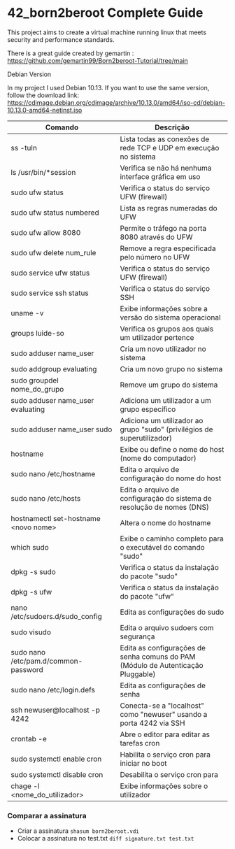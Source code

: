 # 42_born2beroot Complete Guide

This project aims to create a virtual machine running linux that meets security and performance standards.

There is a great guide created by gemartin : https://github.com/gemartin99/Born2beroot-Tutorial/tree/main

Debian Version

In my project I used Debian 10.13. If you want to use the same version, follow the download link: https://cdimage.debian.org/cdimage/archive/10.13.0/amd64/iso-cd/debian-10.13.0-amd64-netinst.iso


| Comando                               | Descrição                                                                 |
|---------------------------------------|---------------------------------------------------------------------------|
| ss -tuln                              | Lista todas as conexões de rede TCP e UDP em execução no sistema           |
| ls /usr/bin/*session                   | Verifica se não há nenhuma interface gráfica em uso                       |
| sudo ufw status                       | Verifica o status do serviço UFW (firewall)                               |
| sudo ufw status numbered              | Lista as regras numeradas do UFW                                           |
| sudo ufw allow 8080                   | Permite o tráfego na porta 8080 através do UFW                            |
| sudo ufw delete num_rule              | Remove a regra especificada pelo número no UFW                             |
| sudo service ufw status               | Verifica o status do serviço UFW (firewall)                               |
| sudo service ssh status               | Verifica o status do serviço SSH                                          |
| uname -v                              | Exibe informações sobre a versão do sistema operacional                    |
| groups luide-so                       | Verifica os grupos aos quais um utilizador pertence                           |
| sudo adduser name_user                | Cria um novo utilizador no sistema                                           |
| sudo addgroup evaluating              | Cria um novo grupo no sistema                                             |
| sudo groupdel nome_do_grupo           | Remove um grupo do sistema                                                |
| sudo adduser name_user evaluating     | Adiciona um utilizador a um grupo específico                                 |
| sudo adduser name_user sudo           | Adiciona um utilizador ao grupo "sudo" (privilégios de superutilizador)       |
| hostname                              | Exibe ou define o nome do host (nome do computador)                       |
| sudo nano /etc/hostname               | Edita o arquivo de configuração do nome do host                           |
| sudo nano /etc/hosts                  | Edita o arquivo de configuração do sistema de resolução de nomes (DNS)     |
| hostnamectl set-hostname \<novo nome\>  | Altera o nome do hostname                                                  |
| which sudo                            | Exibe o caminho completo para o executável do comando "sudo"               |
| dpkg -s sudo                          | Verifica o status da instalação do pacote "sudo"                          |
| dpkg -s ufw                           | Verifica o status da instalação do pacote "ufw"                           |
| nano /etc/sudoers.d/sudo_config       | Edita as configurações do sudo                                             |
| sudo visudo                           | Edita o arquivo sudoers com segurança                                     |
| sudo nano /etc/pam.d/common-password  | Edita as configurações de senha comuns do PAM (Módulo de Autenticação Pluggable) |
| sudo nano /etc/login.defs             | Edita as configurações de senha                                             |
| ssh newuser@localhost -p 4242         | Conecta-se a "localhost" como "newuser" usando a porta 4242 via SSH        |
| crontab -e                            | Abre o editor para editar as tarefas cron                                 |
| sudo systemctl enable cron            | Habilita o serviço cron para iniciar no boot                              |
| sudo systemctl disable cron           | Desabilita o serviço cron para                                             |
| chage -l <nome_do_utilizador>           | Exibe informações sobre o utilizador                              |
### Comparar a assinatura
- Criar a assinatura
`shasum born2beroot.vdi`
- Colocar a assinatura no test.txt
`diff signature.txt test.txt`
